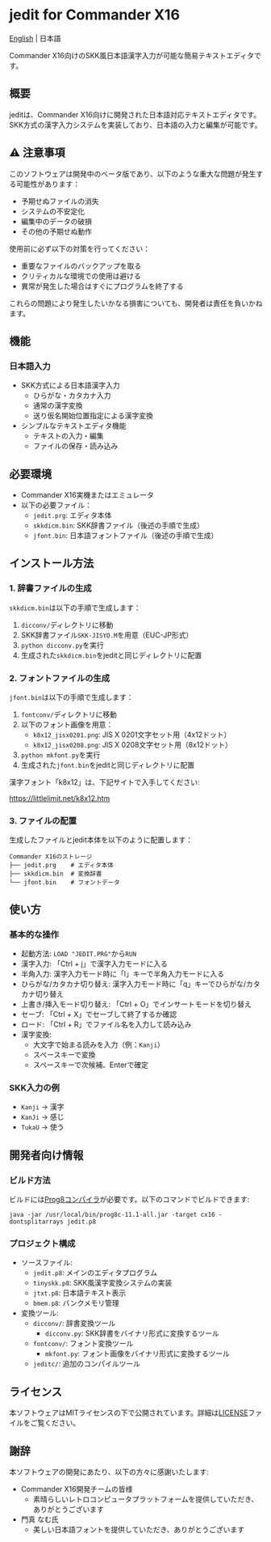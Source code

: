 # jedit for Commander X16

[English](README.md) | 日本語

Commander X16向けのSKK風日本語漢字入力が可能な簡易テキストエディタです。

## 概要

jeditは、Commander X16向けに開発された日本語対応テキストエディタです。SKK方式の漢字入力システムを実装しており、日本語の入力と編集が可能です。

## ⚠️ 注意事項

このソフトウェアは開発中のベータ版であり、以下のような重大な問題が発生する可能性があります：

- 予期せぬファイルの消失
- システムの不安定化
- 編集中のデータの破損
- その他の予期せぬ動作

使用前に必ず以下の対策を行ってください：

- 重要なファイルのバックアップを取る
- クリティカルな環境での使用は避ける
- 異常が発生した場合はすぐにプログラムを終了する

これらの問題により発生したいかなる損害についても、開発者は責任を負いかねます。

## 機能

### 日本語入力
- SKK方式による日本語漢字入力
  - ひらがな・カタカナ入力
  - 通常の漢字変換
  - 送り仮名開始位置指定による漢字変換
- シンプルなテキストエディタ機能
  - テキストの入力・編集
  - ファイルの保存・読み込み

## 必要環境

- Commander X16実機またはエミュレータ
- 以下の必要ファイル：
  - `jedit.prg`: エディタ本体
  - `skkdicm.bin`: SKK辞書ファイル（後述の手順で生成）
  - `jfont.bin`: 日本語フォントファイル（後述の手順で生成）

## インストール方法

### 1. 辞書ファイルの生成

`skkdicm.bin`は以下の手順で生成します：

1. `dicconv/`ディレクトリに移動
2. SKK辞書ファイル`SKK-JISYO.M`を用意（EUC-JP形式）
3. `python dicconv.py`を実行
4. 生成された`skkdicm.bin`をjeditと同じディレクトリに配置

### 2. フォントファイルの生成

`jfont.bin`は以下の手順で生成します：

1. `fontconv/`ディレクトリに移動
2. 以下のフォント画像を用意：
   - `k8x12_jisx0201.png`: JIS X 0201文字セット用（4x12ドット）
   - `k8x12_jisx0208.png`: JIS X 0208文字セット用（8x12ドット）
3. `python mkfont.py`を実行
4. 生成された`jfont.bin`をjeditと同じディレクトリに配置

漢字フォント「k8x12」は、下記サイトで入手してください:

https://littlelimit.net/k8x12.htm

### 3. ファイルの配置

生成したファイルとjedit本体を以下のように配置します：

```
Commander X16のストレージ
├── jedit.prg    # エディタ本体
├── skkdicm.bin  # 変換辞書
└── jfont.bin    # フォントデータ
```

## 使い方

### 基本的な操作

- 起動方法: `LOAD "JEDIT.PRG"`から`RUN`
- 漢字入力: 「Ctrl + j」で漢字入力モードに入る
- 半角入力: 漢字入力モード時に「l」キーで半角入力モードに入る
- ひらがな/カタカナ切り替え: 漢字入力モード時に「q」キーでひらがな/カタカナ切り替え
- 上書き/挿入モード切り替え: 「Ctrl + O」でインサートモードを切り替え
- セーブ: 「Ctrl + X」でセーブして終了するか確認
- ロード: 「Ctrl + R」でファイル名を入力して読み込み
- 漢字変換: 
  - 大文字で始まる読みを入力（例：`Kanji`）
  - スペースキーで変換
  - スペースキーで次候補、Enterで確定

### SKK入力の例

- `Kanji` → 漢字
- `KanJi` → 感じ
- `TukaU` → 使う

## 開発者向け情報

### ビルド方法

ビルドには[Prog8コンパイラ](https://github.com/irmen/prog8)が必要です。以下のコマンドでビルドできます:

```
java -jar /usr/local/bin/prog8c-11.1-all.jar -target cx16 -dontsplitarrays jedit.p8
```

### プロジェクト構成

- ソースファイル:
  - `jedit.p8`: メインのエディタプログラム
  - `tinyskk.p8`: SKK風漢字変換システムの実装
  - `jtxt.p8`: 日本語テキスト表示
  - `bmem.p8`: バンクメモリ管理
- 変換ツール:
  - `dicconv/`: 辞書変換ツール
    - `dicconv.py`: SKK辞書をバイナリ形式に変換するツール
  - `fontconv/`: フォント変換ツール
    - `mkfont.py`: フォント画像をバイナリ形式に変換するツール
  - `jeditc/`: 追加のコンパイルツール

## ライセンス

本ソフトウェアはMITライセンスの下で公開されています。詳細は[LICENSE](LICENSE)ファイルをご覧ください。

## 謝辞

本ソフトウェアの開発にあたり、以下の方々に感謝いたします:

- Commander X16開発チームの皆様
  - 素晴らしいレトロコンピュータプラットフォームを提供していただき、ありがとうございます
- 門真 なむ氏
  - 美しい日本語フォントを提供していただき、ありがとうございます
